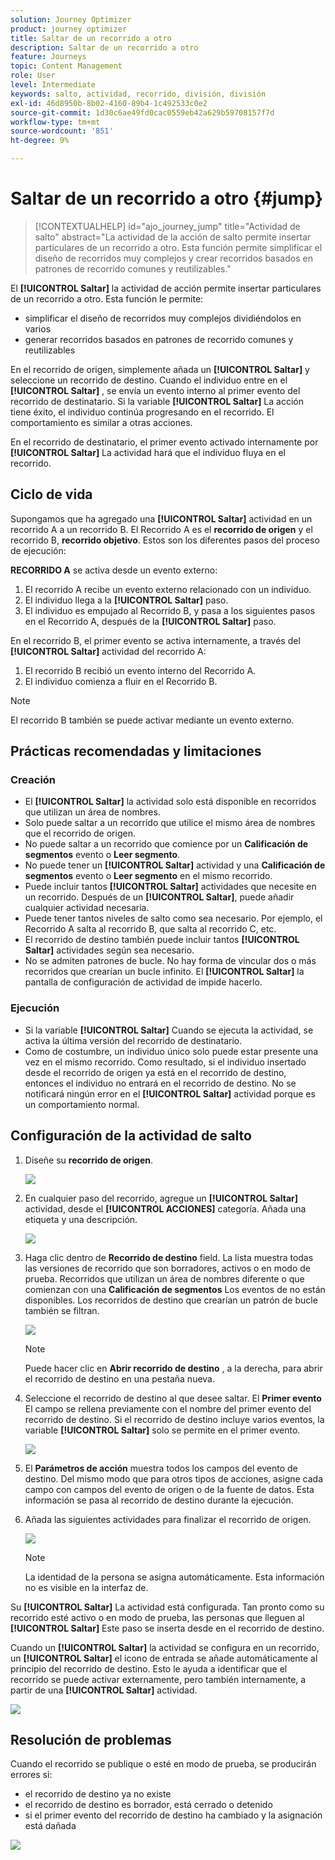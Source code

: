 ```yaml
---
solution: Journey Optimizer
product: journey optimizer
title: Saltar de un recorrido a otro
description: Saltar de un recorrido a otro
feature: Journeys
topic: Content Management
role: User
level: Intermediate
keywords: salto, actividad, recorrido, división, división
exl-id: 46d8950b-8b02-4160-89b4-1c492533c0e2
source-git-commit: 1d30c6ae49fd0cac0559eb42a629b59708157f7d
workflow-type: tm+mt
source-wordcount: '851'
ht-degree: 9%

---
```


# Saltar de un recorrido a otro {#jump}

>[!CONTEXTUALHELP]
>id="ajo_journey_jump"
>title="Actividad de salto"
>abstract="La actividad de la acción de salto permite insertar particulares de un recorrido a otro. Esta función permite simplificar el diseño de recorridos muy complejos y crear recorridos basados en patrones de recorrido comunes y reutilizables."

El **[!UICONTROL Saltar]** la actividad de acción permite insertar particulares de un recorrido a otro. Esta función le permite:

* simplificar el diseño de recorridos muy complejos dividiéndolos en varios
* generar recorridos basados en patrones de recorrido comunes y reutilizables

En el recorrido de origen, simplemente añada un **[!UICONTROL Saltar]** y seleccione un recorrido de destino. Cuando el individuo entre en el **[!UICONTROL Saltar]** , se envía un evento interno al primer evento del recorrido de destinatario. Si la variable **[!UICONTROL Saltar]** La acción tiene éxito, el individuo continúa progresando en el recorrido. El comportamiento es similar a otras acciones.

En el recorrido de destinatario, el primer evento activado internamente por **[!UICONTROL Saltar]** La actividad hará que el individuo fluya en el recorrido.

## Ciclo de vida

Supongamos que ha agregado una **[!UICONTROL Saltar]** actividad en un recorrido A a un recorrido B. El Recorrido A es el **recorrido de origen** y el recorrido B, **recorrido objetivo**.
Estos son los diferentes pasos del proceso de ejecución:

**RECORRIDO A** se activa desde un evento externo:

1. El recorrido A recibe un evento externo relacionado con un individuo.
1. El individuo llega a la **[!UICONTROL Saltar]** paso.
1. El individuo es empujado al Recorrido B, y pasa a los siguientes pasos en el Recorrido A, después de la **[!UICONTROL Saltar]** paso.

En el recorrido B, el primer evento se activa internamente, a través del **[!UICONTROL Saltar]** actividad del recorrido A:

1. El recorrido B recibió un evento interno del Recorrido A.
1. El individuo comienza a fluir en el Recorrido B.

>[!NOTE]
>
>El recorrido B también se puede activar mediante un evento externo.

## Prácticas recomendadas y limitaciones

### Creación

* El **[!UICONTROL Saltar]** la actividad solo está disponible en recorridos que utilizan un área de nombres.
* Solo puede saltar a un recorrido que utilice el mismo área de nombres que el recorrido de origen.
* No puede saltar a un recorrido que comience por un **Calificación de segmentos** evento o **Leer segmento**.
* No puede tener un **[!UICONTROL Saltar]** actividad y una **Calificación de segmentos** evento o **Leer segmento** en el mismo recorrido.
* Puede incluir tantos **[!UICONTROL Saltar]** actividades que necesite en un recorrido. Después de un **[!UICONTROL Saltar]**, puede añadir cualquier actividad necesaria.
* Puede tener tantos niveles de salto como sea necesario. Por ejemplo, el Recorrido A salta al recorrido B, que salta al recorrido C, etc.
* El recorrido de destino también puede incluir tantos **[!UICONTROL Saltar]** actividades según sea necesario.
* No se admiten patrones de bucle. No hay forma de vincular dos o más recorridos que crearían un bucle infinito. El **[!UICONTROL Saltar]** la pantalla de configuración de actividad de impide hacerlo.

### Ejecución

* Si la variable **[!UICONTROL Saltar]** Cuando se ejecuta la actividad, se activa la última versión del recorrido de destinatario.
* Como de costumbre, un individuo único solo puede estar presente una vez en el mismo recorrido. Como resultado, si el individuo insertado desde el recorrido de origen ya está en el recorrido de destino, entonces el individuo no entrará en el recorrido de destino. No se notificará ningún error en el **[!UICONTROL Saltar]** actividad porque es un comportamiento normal.

## Configuración de la actividad de salto

1. Diseñe su **recorrido de origen**.

   ![](assets/jump1.png)

1. En cualquier paso del recorrido, agregue un **[!UICONTROL Saltar]** actividad, desde el **[!UICONTROL ACCIONES]** categoría. Añada una etiqueta y una descripción.

   ![](assets/jump2.png)

1. Haga clic dentro de **Recorrido de destino** field.
La lista muestra todas las versiones de recorrido que son borradores, activos o en modo de prueba. Recorridos que utilizan un área de nombres diferente o que comienzan con una **Calificación de segmentos** Los eventos de no están disponibles. Los recorridos de destino que crearían un patrón de bucle también se filtran.

   ![](assets/jump3.png)

   >[!NOTE]
   >
   >Puede hacer clic en **Abrir recorrido de destino** , a la derecha, para abrir el recorrido de destino en una pestaña nueva.

1. Seleccione el recorrido de destino al que desee saltar.
El **Primer evento** El campo se rellena previamente con el nombre del primer evento del recorrido de destino. Si el recorrido de destino incluye varios eventos, la variable **[!UICONTROL Saltar]** solo se permite en el primer evento.

   ![](assets/jump4.png)

1. El **Parámetros de acción** muestra todos los campos del evento de destino. Del mismo modo que para otros tipos de acciones, asigne cada campo con campos del evento de origen o de la fuente de datos. Esta información se pasa al recorrido de destino durante la ejecución.
1. Añada las siguientes actividades para finalizar el recorrido de origen.

   ![](assets/jump5.png)


   >[!NOTE]
   >
   >La identidad de la persona se asigna automáticamente. Esta información no es visible en la interfaz de.

Su **[!UICONTROL Saltar]** La actividad está configurada. Tan pronto como su recorrido esté activo o en modo de prueba, las personas que lleguen al **[!UICONTROL Saltar]** Este paso se inserta desde en el recorrido de destino.

Cuando un **[!UICONTROL Saltar]** la actividad se configura en un recorrido, un **[!UICONTROL Saltar]** el icono de entrada se añade automáticamente al principio del recorrido de destino. Esto le ayuda a identificar que el recorrido se puede activar externamente, pero también internamente, a partir de una **[!UICONTROL Saltar]** actividad.

![](assets/jump7.png)

## Resolución de problemas

Cuando el recorrido se publique o esté en modo de prueba, se producirán errores si:
* el recorrido de destino ya no existe
* el recorrido de destino es borrador, está cerrado o detenido
* si el primer evento del recorrido de destino ha cambiado y la asignación está dañada

![](assets/jump6.png)
